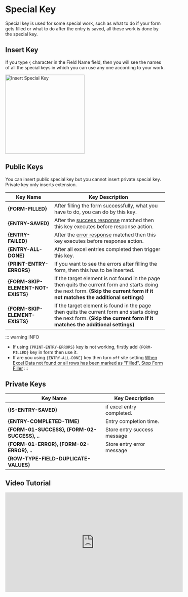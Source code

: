 # Special Key

Special key is used for some special work, such as what to do if your form gets filled or what to do after the entry is saved, all these work is done by the special key.

## Insert Key

If you type `{` character in the Field Name field, then you will see the names of all the special keys in which you can use any one according to your work.

<img src="/image/insert-special-key.png" width="250" height="250" alt="Insert Special Key">

## Public Keys

You can insert public special key but you cannot insert private special key. Private key only inserts extension.

| Key Name                           | Key Description                                                                                                                                                                  |
| ---------------------------------- | -------------------------------------------------------------------------------------------------------------------------------------------------------------------------------- |
| **{FORM-FILLED}**                  | After filling the form successfully, what you have to do, you can do by this key.                                                                                                |
| **{ENTRY-SAVED}**                  | After the [success response](form-response/form-success-response) matched then this key executes before response action.                                                         |
| **{ENTRY-FAILED}**                 | After the [error response](form-response/form-error-response) matched then this key executes before response action.                                                             |
| **{ENTRY-ALL-DONE}**               | After all excel entries completed then trigger this key.                                                                                                                         |
| **{PRINT-ENTRY-ERRORS}**           | If you want to see the errors after filling the form, then this has to be inserted.                                                                                              |
| **{FORM-SKIP-ELEMENT-NOT-EXISTS}** | If the target element is not found in the page then quits the current form and starts doing the next form. **(Skip the current form if it not matches the additional settings)** |
| **{FORM-SKIP-ELEMENT-EXISTS}**     | If the target element is found in the page then quits the current form and starts doing the next form. **(Skip the current form if it matches the additional settings)**         |

::: warning INFO

- If using `{PRINT-ENTRY-ERRORS}` key is not working, firstly add `{FORM-FILLED}` key in form then use it.
- If are you using `{ENTRY-ALL-DONE}` key then turn `off` site setting [When Excel Data not found or all rows has been marked as "Filled", Stop Form Filler](/documentation/site/site-settings.html#when-excel-data-not-found-or-all-rows-has-been-marked-as-filled-stop-form-filler)
  :::

## Private Keys

| Key Name                                     | Key Description             |
| -------------------------------------------- | --------------------------- |
| **{IS-ENTRY-SAVED}**                         | if excel entry completed.   |
| **{ENTRY-COMPLETED-TIME}**                   | Entry completion time.      |
| **{FORM-01-SUCCESS}, {FORM-02-SUCCESS}, ..** | Store entry success message |
| **{FORM-01-ERROR}, {FORM-02-ERROR}, ..**     | Store entry error message   |
| **{ROW-TYPE-FIELD-DUPLICATE-VALUES}**        |                             |

## Video Tutorial

<iframe width="560" height="315" title="youtube" src="https://www.youtube.com/embed/e_WQzWbCj40" frameborder="0" allow="accelerometer; autoplay; clipboard-write; encrypted-media; gyroscope; picture-in-picture" allowfullscreen></iframe>
<br>
